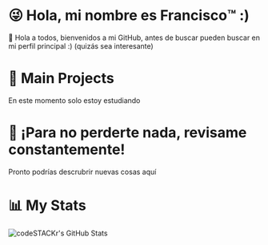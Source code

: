 # 😜 Hola, mi nombre es Francisco™️ :)

🥳 Hola a todos, bienvenidos a mi GitHub, antes de buscar pueden buscar en mi perfil principal :) (quizás sea interesante)

# 💠 Main Projects

En este momento solo estoy estudiando

# 🔰 ¡Para no perderte nada, revisame constantemente!

Pronto podrías descrubrir nuevas cosas aquí

# 📊 My Stats

  <img align="left" alt="codeSTACKr's GitHub Stats" src="[https://github-readme-stats.codestackr.vercel.app/api?username=frajimber1&show_icons=true&hide_border=true](https://github-readme-stats.vercel.app/api?username=frajimber1&show_icons=true&theme=transparent)" />
<!--
**frajimber1/frajimber1** is a ✨ _special_ ✨ repository because its `README.md` (this file) appears on your GitHub profile.

Here are some ideas to get you started:

- 🔭 I’m currently working on ...
- 🌱 I’m currently learning ...
- 👯 I’m looking to collaborate on ...
- 🤔 I’m looking for help with ...
- 💬 Ask me about ...
- 📫 How to reach me: ...
- 😄 Pronouns: ...
- ⚡ Fun fact: ...
-->
